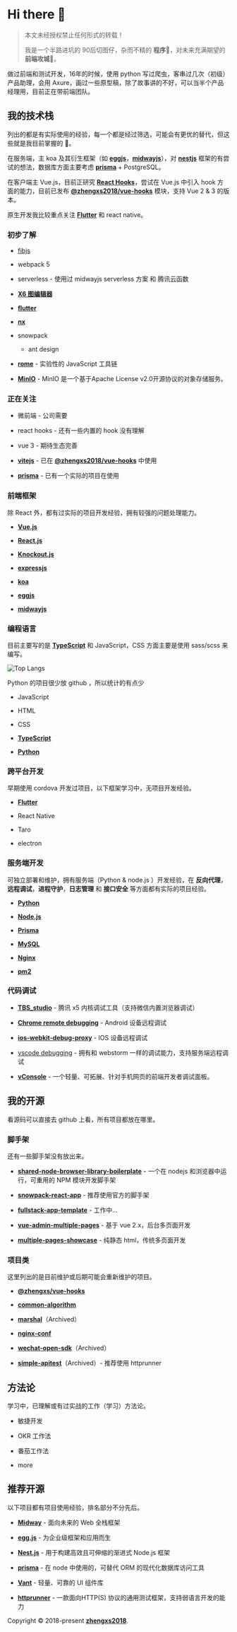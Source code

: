 # Hi there 👋

> 本文未经授权禁止任何形式的转载！
> 
> 我是一个半路进坑的 90后切图仔，杂而不精的 **程序**🦍，对未来充满期望的 **前端攻城**🦁。


做过前端和测试开发，16年的时候，使用 python 写过爬虫，客串过几次（初级）产品助理，会用 Axure，画过一些原型稿，除了故事讲的不好，可以当半个产品经理用，目前正在带前端团队。

## 我的技术栈

列出的都是有实际使用的经验，每一个都是经过筛选，可能会有更优的替代，但这些就是我目前掌握的 🥳。


在服务端，主 koa 及其衍生框架（如 [__eggjs__](https://eggjs.org/)，[__midwayjs__](https://github.com/midwayjs/midway)），对 [__nestjs__](https://nestjs.com/) 框架的有尝试的想法，数据库方面主要考虑 [__prisma__](https://github.com/prisma/prisma) + PostgreSQL。

在客户端主 Vue.js，目前正研究 [__React Hooks__](https://zh-hans.reactjs.org/docs/hooks-intro.html)，尝试在 Vue.js 中引入 hook 方面的能力，目前已发布 [__@zhengxs2018/vue-hooks__](https://github.com/zhengxs2018/vue-hooks) 模块，支持 Vue 2 & 3 的版本。

原生开发我比较重点关注 [__Flutter__](https://flutter.dev/) 和 react native。



### 初步了解

- [fibjs](https://github.com/fibjs/fibjs)

- webpack 5

- serverless - 使用过 midwayjs serverless 方案 和 腾讯云函数

- [__X6 图编辑器__](https://www.yuque.com/antv/x6/get-started)

- [__flutter__](https://www.google.com/aclk?sa=l&ai=DChcSEwiq1MDGysbsAhVYtpYKHbK7AfoYABAAGgJ0bA&sig=AOD64_0a1_Kw6qQUEog9aNiSjfp6DqAXwg&q&adurl&ved=2ahUKEwilrrjGysbsAhUOGaYKHadeAp0Q0Qx6BAguEAE)

- [__nx__](https://github.com/nrwl/nx)

-  snowpack

    - ant design

- [__rome__](https://github.com/facebookexperimental/rome) - 实验性的 JavaScript 工具链

- [__MinIO__](https://min.io/) - MinIO 是一个基于Apache License v2.0开源协议的对象存储服务。



### 正在关注

- 微前端 - 公司需要

- react hooks - 还有一些内置的 hook 没有理解

- vue 3  - 期待生态完善

- [__vitejs__](http://github.com/vuejs/vite)  - 已在 [__@zhengxs2018/vue-hooks__](https://github.com/zhengxs2018/vue-hooks) 中使用

- [__prisma__](https://github.com/prisma/prisma)  - 已有一个实际的项目在使用



### 前端框架

除 React 外，都有过实际的项目开发经验，拥有较强的问题处理能力。

- [__Vue.js__](https://vuejs.org/)

- [__React.js__](https://reactjs.org/)

- [__Knockout.js__](https://knockoutjs.com/)

- [__expressjs__](https://expressjs.com)

- [__koa__](https://koajs.com/)

- [__eggjs__](http://eggjs.org/)

- [__midwayjs__](https://github.com/midwayjs/midway)



### 编程语言

目前主要写的是 [__TypeScript__](https://www.typescriptlang.org/) 和 JavaScript，CSS 方面主要是使用 sass/scss 来编写。

![Top Langs](https://github-readme-stats.vercel.app/api/top-langs/?username=zhengxs2018&theme=buefy&layout=compact)

Python 的项目很少放 github ，所以统计的有点少



- JavaScript

- HTML

- CSS

- [__TypeScript__](https://www.typescriptlang.org/)

- [__Python__](https://www.python.org/)



### 跨平台开发

早期使用 cordova 开发过项目，以下框架学习中，无项目开发经验。

- [__Flutter__](https://flutter.dev/)

- React Native

- Taro

- electron



### 服务端开发

可独立部署和维护，拥有服务端（Python & node.js ）开发经验，在 **反向代理**，**远程调试**，**进程守护**，**日志管理** 和 **接口安全** 等方面都有实际的项目经验。

- [__Python__](https://www.python.org/)

- [__Node.js__](https://nodejs.org/)

- [__Prisma__](https://www.prisma.io/)

- [__MySQL__](https://www.mysql.com/cn/)

- [__Nginx__](https://nginx.org/)

- [__pm2__](https://pm2.keymetrics.io/)



### 代码调试

- [__TBS_studio__](https://x5.tencent.com/tbs/guide/debug.html) - 腾讯 x5 内核调试工具（支持微信内置浏览器调试）

- [__Chrome remote debugging__](https://developers.google.com/web/tools/chrome-devtools/remote-debugging?hl=zh-cn) - Android 设备远程调试

- [__ios-webkit-debug-proxy__](https://github.com/google/ios-webkit-debug-proxy) - IOS 设备远程调试

- [vscode debugging](https://code.visualstudio.com/docs/editor/debugging) - 拥有和 webstorm 一样的调试能力，支持服务端远程调试

- [__vConsole__](https://github.com/tencent/vConsole) - 一个轻量、可拓展、针对手机网页的前端开发者调试面板。



## 我的开源

看源码可以直接去 github 上看，所有项目都放在哪里。



### 脚手架

还有一些脚手架没有放出来。

- [__shared-node-browser-library-boilerplate__](https://github.com/zhengxs2018/shared-node-browser-library-boilerplate) - 一个在 nodejs 和浏览器中运行，可重用的 NPM 模块开发脚手架

- [__snowpack-react-app__](https://github.com/zhengxs2018/snowpack-react-app) - 推荐使用官方的脚手架

- [__fullstack-app-template__](https://github.com/zhengxs2018/fullstack-app-template) - 工作中...

- [__vue-admin-multiple-pages__](https://github.com/zhengxs2018/vue-admin-multiple-pages) - 基于 vue 2.x，后台多页面开发

- [__multiple-pages-showcase__](https://github.com/zhengxs2018/multiple-pages-showcase) - 纯静态 html，传统多页面开发



### 项目类

这里列出的是目前维护或后期可能会重新维护的项目。

- [__@zhengxs/vue-hooks__](https://github.com/zhengxs2018/vue-hooks)

- [__common-algorithm__](https://github.com/zhengxs2018/common-algorithm)

- [__marshal__](https://github.com/zhengxs2018/marshal)（Archived）

- [__nginx-conf__](https://github.com/zhengxs2018/nginx-conf)

- [__wechat-open-sdk__](https://github.com/zhengxs2018/wechat-open-sdk)（Archived）

- [__simple-apitest__](https://github.com/zhengxs2018/simple-apitest)（Archived）- 推荐使用 httprunner 



## 方法论

学习中，已理解或有过实战的工作（学习）方法论。

- 敏捷开发 

- OKR 工作法

- 番茄工作法

- more



## 推荐开源

以下项目都有项目使用经验，排名部分不分先后。

- [__Midway__](https://github.com/midwayjs/midway) - 面向未来的 Web 全栈框架

- [__egg.js__](https://eggjs.org/zh-cn/) - 为企业级框架和应用而生

- [__Nest.js__](https://nestjs.com/) - 用于构建高效且可伸缩的渐进式 Node.js 框架 

- [__prisma__](https://github.com/prisma/prisma) - 在 node 中使用的，可替代 ORM 的现代化数据库访问工具

- [__Vant__](https://github.com/youzan/vant) - 轻量、可靠的 UI 组件库

- [__httprunner__](https://github.com/httprunner/httprunner) -  一款面向HTTP(S) 协议的通用测试框架，支持弱语言开发的能力


Copyright © 2018-present [__zhengxs2018__](https://github.com/zhengxs2018).
